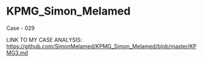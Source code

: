 # KPMG_Simon_Melamed
Case - 029

LINK TO MY CASE ANALYSIS: https://github.com/SimonMelamed/KPMG_Simon_Melamed/blob/master/KPMG3.md

